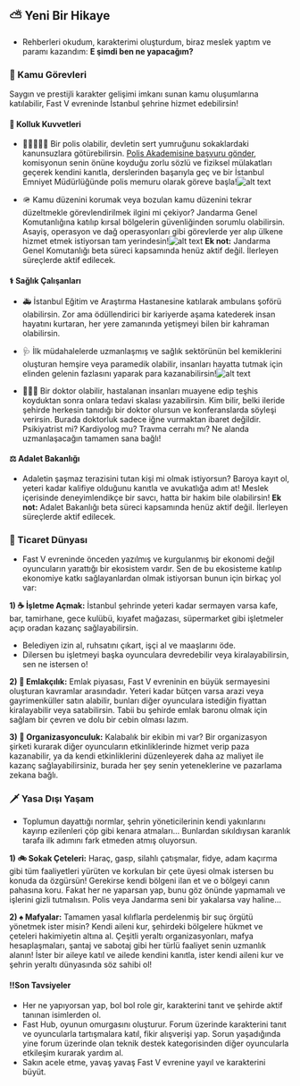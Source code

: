 ## ⛅ Yeni Bir Hikaye

- Rehberleri okudum, karakterimi oluşturdum, biraz meslek yaptım ve paramı kazandım: **E şimdi ben ne yapacağım?**

### 🏬 Kamu Görevleri

Saygın ve prestijli karakter gelişimi imkanı sunan kamu oluşumlarına katılabilir, Fast V evreninde İstanbul şehrine hizmet edebilirsin!

#### 🔗 Kolluk Kuvvetleri
- 👮🏻👮🏻‍♀️ Bir polis olabilir, devletin sert yumruğunu sokaklardaki kanunsuzlara götürebilirsin. [Polis Akademisine başvuru gönder](https://hub.fast-rp.com/ist/forum/category/polis-meslek-egitim-merkezi), komisyonun senin önüne koyduğu zorlu sözlü ve fiziksel mülakatları geçerek kendini kanıtla, derslerinden başarıyla geç ve bir İstanbul Emniyet Müdürlüğünde polis memuru olarak göreve başla!![alt text](<https://raw.githubusercontent.com/fastroleplay/wiki/refs/heads/main/images/polis%20doblo.png>)

- 🪖 Kamu düzenini korumak veya bozulan kamu düzenini tekrar düzeltmekle görevlendirilmek ilgini mi çekiyor? Jandarma Genel Komutanlığına katılıp kırsal bölgelerin güvenliğinden sorumlu olabilirsin. Asayiş, operasyon ve dağ operasyonları gibi görevlerde yer alıp ülkene hizmet etmek istiyorsan tam yerindesin!![alt text](https://raw.githubusercontent.com/fastroleplay/wiki/refs/heads/main/images/jandarmatrafik.jpg)
**Ek not:** Jandarma Genel Komutanlığı beta süreci kapsamında henüz aktif değil. İlerleyen süreçlerde aktif edilecek.

#### ⚕️ Sağlık Çalışanları
- 🚑 İstanbul Eğitim ve Araştırma Hastanesine katılarak ambulans şoförü olabilirsin. Zor ama ödüllendirici bir kariyerde aşama katederek insan hayatını kurtaran, her yere zamanında yetişmeyi bilen bir kahraman olabilirsin.
- 🩺 İlk müdahalelerde uzmanlaşmış ve sağlık sektörünün bel kemiklerini oluşturan hemşire veya paramedik olabilir, insanları hayatta tutmak için elinden gelenin fazlasını yaparak para kazanabilirsin!![alt text](<https://raw.githubusercontent.com/fastroleplay/wiki/refs/heads/main/images/mdistasyon.png>)

- 👨🏻‍⚕️ Bir doktor olabilir, hastalanan insanları muayene edip teşhis koyduktan sonra onlara tedavi skalası yazabilirsin. Kim bilir, belki ileride şehirde herkesin tanıdığı bir doktor olursun ve konferanslarda söyleşi verirsin. Burada doktorluk sadece iğne vurmaktan ibaret değildir. Psikiyatrist mi? Kardiyolog mu? Travma cerrahı mı? Ne alanda uzmanlaşacağın tamamen sana bağlı!

#### ⚖️ Adalet Bakanlığı
- Adaletin şaşmaz terazisini tutan kişi mi olmak istiyorsun? Baroya kayıt ol, yeteri kadar kalifiye olduğunu kanıtla ve avukatlığa adım at! Meslek içerisinde deneyimlendikçe bir savcı, hatta bir hakim bile olabilirsin!
**Ek not:** Adalet Bakanlığı beta süreci kapsamında henüz aktif değil. İlerleyen süreçlerde aktif edilecek.

### 💼 Ticaret Dünyası

- Fast V evreninde önceden yazılmış ve kurgulanmış bir ekonomi değil oyuncuların yarattığı bir ekosistem vardır. Sen de bu ekosisteme katılıp ekonomiye katkı sağlayanlardan olmak istiyorsan bunun için birkaç yol var:

**1) ☕ İşletme Açmak:** İstanbul şehrinde yeteri kadar sermayen varsa kafe, bar, tamirhane, gece kulübü, kıyafet mağazası, süpermarket gibi işletmeler açıp oradan kazanç sağlayabilirsin.

- Belediyen izin al, ruhsatını çıkart, işçi al ve maaşlarını öde. 
- Dilersen bu işletmeyi başka oyunculara devredebilir veya kiralayabilirsin, sen ne istersen o!

**2) 🏡 Emlakçılık:** Emlak piyasası, Fast V evreninin en büyük sermayesini oluşturan kavramlar arasındadır. Yeteri kadar bütçen varsa arazi veya gayrimenküller satın alabilir, bunları diğer oyunculara istediğin fiyattan kiralayabilir veya satabilirsin. Tabii bu şehirde emlak baronu olmak için sağlam bir çevren ve dolu bir cebin olması lazım.

**3) 💒 Organizasyonculuk:** Kalabalık bir ekibin mi var? Bir organizasyon şirketi kurarak diğer oyuncuların etkinliklerinde hizmet verip paza kazanabilir, ya da kendi etkinliklerini düzenleyerek daha az maliyet ile kazanç sağlayabilirsiniz, burada her şey senin yeteneklerine ve pazarlama zekana bağlı.

### 🗡️ Yasa Dışı Yaşam
- Toplumun dayattığı normlar, şehrin yöneticilerinin kendi yakınlarını kayırıp ezilenleri çöp gibi kenara atmaları... Bunlardan sıkıldıysan karanlık tarafa ilk adımını fark etmeden atmış oluyorsun. 

**1) 🚲 Sokak Çeteleri:** Haraç, gasp, silahlı çatışmalar, fidye, adam kaçırma gibi tüm faaliyetleri yürüten ve korkulan bir çete üyesi olmak istersen bu konuda da özgürsün! Gerekirse kendi bölgeni ilan et ve o bölgeyi canın pahasına koru. Fakat her ne yaparsan yap, bunu göz önünde yapmamalı ve işlerini gizli tutmalısın. Polis veya Jandarma seni bir yakalarsa vay haline...

**2) ♠️ Mafyalar:** Tamamen yasal kılıflarla perdelenmiş bir suç örgütü yönetmek ister misin? Kendi aileni kur, şehirdeki bölgelere hükmet ve çeteleri hakimiyetin altına al. Çeşitli yeraltı organizasyonları, mafya hesaplaşmaları, şantaj ve sabotaj gibi her türlü faaliyet senin uzmanlık alanın! İster bir aileye katıl ve ailede kendini kanıtla, ister kendi aileni kur ve şehrin yeraltı dünyasında söz sahibi ol!

####  ‼️Son Tavsiyeler
- Her ne yapıyorsan yap, bol bol role gir, karakterini tanıt ve şehirde aktif tanınan isimlerden ol.
- Fast Hub, oyunun omurgasını oluşturur. Forum üzerinde karakterini tanıt ve oyuncularla tartışmalara katıl, fikir alışverişi yap. Sorun yaşadığında yine forum üzerinde olan teknik destek kategorisinden diğer oyuncularla etkileşim kurarak yardım al.
- Sakın acele etme, yavaş yavaş Fast V evrenine yayıl ve karakterini büyüt.
